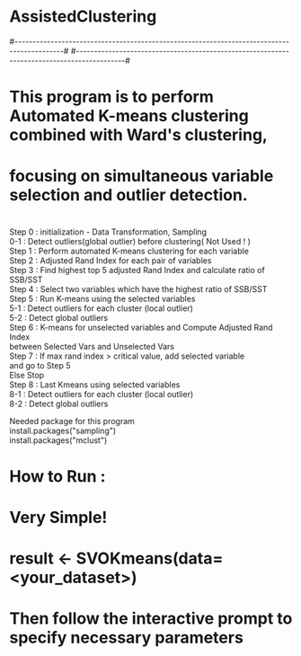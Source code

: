 # AssistedClustering
#-------------------------------------------------------------------------------------------#
#-------------------------------------------------------------------------------------------#
#  This program is to perform Automated K-means clustering combined with Ward's clustering, #
#  focusing on simultaneous variable selection and outlier detection.                       #
#                                                                                           #
# <Simultaneous Variable Selection and outlier detection for Automated K-means clustering>  # 
#                                                                                           #
   Step 0 : initialization - Data Transformation, Sampling                                   
        0-1 : Detect outliers(global outlier) before clustering( Not Used ! )                
   Step 1 : Perform automated K-means clustering for each variable                            
   Step 2 : Adjusted Rand Index for each pair of variables                                   
   Step 3 : Find highest top 5 adjusted Rand Index and calculate ratio of SSB/SST            
   Step 4 : Select two variables which have the highest ratio of SSB/SST                     
   Step 5 : Run K-means using the selected variables                                         
        5-1 : Detect outliers for each cluster (local outlier)                               
        5-2 : Detect global outliers                                                         
   Step 6 : K-means for unselected variables and  Compute Adjusted Rand Index                
            between Selected Vars and Unselected Vars                                        
   Step 7 : If max rand index > critical value, add selected variable                        
               and go to Step 5                                                              
            Else Stop                                                                        
   Step 8 : Last Kmeans using selected variables                                             
        8-1 : Detect outliers for each cluster (local outlier)                               
        8-2 : Detect global outliers                                                         
                                                           
                                                                                               
   Needed package for this program                                                           
     install.packages("sampling")                                                            
     install.packages("mclust")                                                              
                                                                                             
#  How to Run :                                                                             #

# Very Simple!
#    result <- SVOKmeans(data=<your_dataset>)                                               #
#    Then follow the interactive prompt to specify necessary parameters                     #
